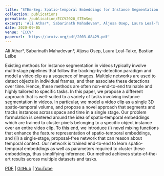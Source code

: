 ```yaml
---
title: "STEm-Seg: Spatio-temporal Embeddings for Instance Segmentation in Videos"
collection: publications
permalink: /publication/ECCV2020_STEmSeg
excerpt: 'Ali Athar*, Sabarinath Mahadevan*, Aljosa Osep, Laura Leal-Taixe, Bastian Leibe'
date: 2020-09-05
venue: 'ECCV'
paperurl: 'https://arxiv.org/pdf/2003.08429.pdf'
---
```

Ali Athar\*, Sabarinath Mahadevan\*, Aljosa Osep, Laura Leal-Taixe, Bastian Leibe

Existing methods for instance segmentation in videos typically involve multi-stage pipelines that follow the tracking-by-detection paradigm and model a video clip as a sequence of images. Multiple networks are used to detect objects in individual frames, and then associate these detections over time. Hence, these methods are often non-end-to-end trainable and highly tailored to specific tasks. In this paper, we propose a different approach that is well-suited to a variety of tasks involving instance segmentation in videos. In particular, we model a video clip as a single 3D spatio-temporal volume, and propose a novel approach that segments and tracks instances across space and time in a single stage. Our  problem formulation is centered around the idea of spatio-temporal embeddings which are trained to cluster pixels belonging to a specific object instance over an entire video clip. To this end, we introduce (i) novel mixing functions that enhance the feature representation of spatio-temporal embeddings, and (ii) a single-stage, proposal-free network that can reason about temporal context. Our network is trained end-to-end to learn spatio-temporal embeddings as well as parameters required to cluster these embeddings, thus simplifying inference. Our method achieves state-of-the-art results across multiple datasets and tasks.

[PDF](https://arxiv.org/pdf/2003.08429.pdf) | [GitHub](https://github.com/sabarim/STEm-Seg) | [YouTube](https://www.youtube.com/watch?v=E2Z-1HNO934)
